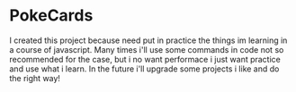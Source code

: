 # PokeCards
I created this project because need put in practice the things im learning in a course of javascript. Many times i'll use some commands in code not so recommended for the case, but i no want performace i just want  practice and use what i learn. In the future i'll upgrade some projects i like and do the right way!
